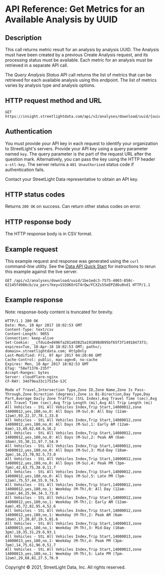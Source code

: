 # API Reference: Get Metrics for an Available Analysis by UUID

## Description

This call returns metric result for an analysis by analysis UUID. The Analysis must have been created by a previous Create Analysis request, and its processing status must be available. Each metric for an analysis must be retrieved in a separate API call.

The *Query Analysis Status* API call returns the list of metrics that can be retrieved for each available analysis using this endpoint. The list of metrics varies by analysis type and analysis options.

## HTTP request method and URL

    GET https://insight.streetlightdata.com/api/v2/analyses/download/uuid/{uuid}/{metric}

## Authentication

You must provide your API key in each request to identify your organization to StreetLight's servers. Provide your API key using a query parameter named `key`. The query parameter is the part of the request URL after the question mark. Alternatively, you can pass the key using the HTTP header `x-stl-key`. The server returns a `401 Unauthorized` status code if authentication fails.

Contact your StreetLight Data representative to obtain an API key.

## HTTP status codes

Returns `200 OK` on success. Can return other status codes on error.

## HTTP response body

The HTTP response body is in CSV format.

## Example request

This example request and response was generated using the `curl` command-line utility. See the [Data API Quick Start](../quickstart) for instructions to rerun this example against the live server.

    GET /api/v2/analyses/download/uuid/1be1edc3-7575-4003-850c-62145f4986cb/za_pers?key=SS5OKOrGT4rQw/FCXZs55eEPZd6u0nd1 HTTP/1.1

## Example response

Note: response-body content is truncated for brevity.

    HTTP/1.1 200 OK
    Date: Mon, 10 Apr 2017 18:02:53 GMT
    Content-Type: text/csv
    Content-Length: 9055
    Connection: keep-alive
    Set-Cookie: __cfduid=d496fa281a93825a191898d095bf65f3f1491847373; expires=Tue, 10-Apr-18 18:02:53 GMT; path=/; domain=.streetlightdata.com; HttpOnly
    Last-Modified: Fri, 07 Apr 2017 04:20:06 GMT
    Cache-Control: public, max-age=0, no-cache
    Expires: Mon, 10 Apr 2017 18:02:53 GMT
    ETag: "58e71376-235f"
    Accept-Ranges: bytes
    Server: cloudflare-nginx
    CF-RAY: 34d79ea33c17515e-SJC

    Mode of Travel,Intersection Type,Zone ID,Zone Name,Zone Is Pass-Through,Zone Direction (degrees),Zone is Bi-Direction,Day Type,Day Part,Average Daily Zone Traffic (StL Index),Avg Travel Time (sec),Avg All Travel Time (sec),Avg Trip Length (mi),Avg All Trip Length (mi)
    All Vehicles - StL All Vehicles Index,Trip Start,14000012,zone 14000012,yes,180,no,0: All Days (M-Su),0: All Day (12am-12am),93,22,37,78.1,33.8
    All Vehicles - StL All Vehicles Index,Trip Start,14000012,zone 14000012,yes,180,no,0: All Days (M-Su),1: Early AM (12am-6am),13,49,62,68.6,16.2
    All Vehicles - StL All Vehicles Index,Trip Start,14000012,zone 14000012,yes,180,no,0: All Days (M-Su),2: Peak AM (6am-10am),55,30,11,97.7,54.9
    All Vehicles - StL All Vehicles Index,Trip Start,14000012,zone 14000012,yes,180,no,0: All Days (M-Su),3: Mid-Day (10am-3pm),16,23,70,92.5,73.0
    All Vehicles - StL All Vehicles Index,Trip Start,14000012,zone 14000012,yes,180,no,0: All Days (M-Su),4: Peak PM (3pm-7pm),42,63,75,38.0,11.7
    All Vehicles - StL All Vehicles Index,Trip Start,14000012,zone 14000012,yes,180,no,0: All Days (M-Su),5: Late PM (7pm-12am),75,57,44,55.9,74.5
    All Vehicles - StL All Vehicles Index,Trip Start,14000012,zone 14000012,yes,180,no,1: Weekday (M-Th),0: All Day (12am-12am),84,25,94,34.3,73.0
    All Vehicles - StL All Vehicles Index,Trip Start,14000012,zone 14000012,yes,180,no,1: Weekday (M-Th),1: Early AM (12am-6am),45,72,82,95.4,52.6
    All Vehicles - StL All Vehicles Index,Trip Start,14000012,zone 14000012,yes,180,no,1: Weekday (M-Th),2: Peak AM (6am-10am),17,20,87,19.5,81.6
    All Vehicles - StL All Vehicles Index,Trip Start,14000013,zone 14000013,yes,180,no,1: Weekday (M-Th),3: Mid-Day (10am-3pm),18,35,31,29.6,93.1
    All Vehicles - StL All Vehicles Index,Trip Start,14000013,zone 14000013,yes,180,no,1: Weekday (M-Th),4: Peak PM (3pm-7pm),14,75,61,96.0,51.7
    All Vehicles - StL All Vehicles Index,Trip Start,14000013,zone 14000013,yes,180,no,1: Weekday (M-Th),5: Late PM (7pm-12am),29,68,81,27.5,76.9


Copyright &copy; 2021, StreetLight Data, Inc. All rights reserved.
